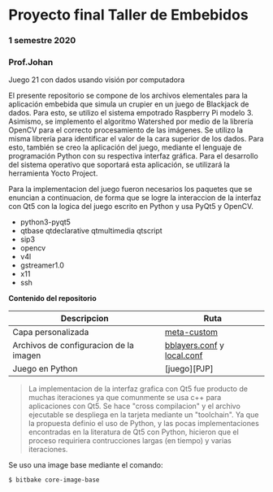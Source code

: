 # Proyecto final Taller de Embebidos
### 1 semestre 2020
### Prof.Johan


Juego 21 con dados usando visión por computadora

El presente repositorio se compone de los archivos elementales para la aplicación embebida que simula un crupier en un juego de Blackjack de dados. Para esto, se utilizo el sistema empotrado Raspberry Pi modelo 3. Asimismo, se implemento el algoritmo Watershed por medio de la librería OpenCV para el correcto procesamiento de las imágenes. Se utilizo la misma librería para identificar el valor de la cara superior de los dados. Para esto, también se creo la aplicación del juego, mediante el lenguaje de programación Python con su respectiva interfaz gráfica. Para el desarrollo del sistema operativo que soportará esta aplicación, se utilizará la herramienta Yocto Project. 

Para la implementacion del juego fueron necesarios los paquetes que se enuncian a continuacion, de forma que se logre la interaccion de la interfaz con Qt5 con la logica del juego escrito en Python y usa PyQt5 y OpenCV.

  - python3-pyqt5
  - qtbase qtdeclarative qtmultimedia qtscript
  - sip3
  - opencv
  - v4l
  - gstreamer1.0
  - x11
  - ssh

**Contenido del repositorio**

| Descripcion | Ruta |
| ------ | ------ |
| Capa personalizada | [meta-custom][PMC] |
| Archivos de configuracion de la imagen | [bblayers.conf][PBB] y [local.conf][PLC] |
| Juego en Python | [juego][PJP] |

> La implementacion de la interfaz grafica con Qt5 fue producto de muchas iteraciones ya que comunmente se usa c++ para aplicaciones con Qt5. Se hace "cross compilacion" y el archivo ejecutable se despliega en la tarjeta mediante un "toolchain".
> Ya que la propuesta definio el uso de Python, y las pocas implementaciones encontradas en la literatura de Qt5 con Python, hicieron que el proceso requiriera contrucciones largas (en tiempo) y varias iteraciones.

Se uso una image base mediante el comando:
```sh
$ bitbake core-image-base
```

   [PMC]: <https://github.com/burrea/Proyecto_final-Taller_Emebebidos/tree/master/meta-custom/recipes-dados/python-dadotest/python-dadotest-1.0>
   [PBB]: <https://github.com/burrea/Proyecto_final-Taller_Emebebidos/blob/master/bblayers.conf>
   [PLC]: <https://github.com/burrea/Proyecto_final-Taller_Emebebidos/blob/master/local.conf>
